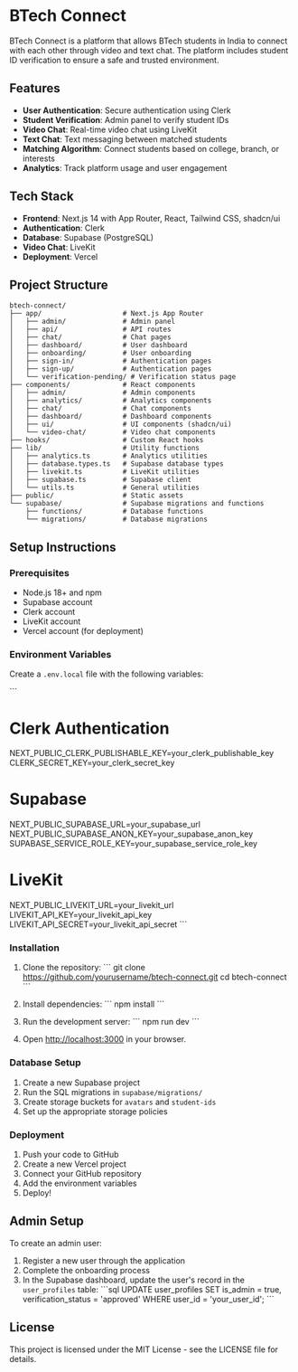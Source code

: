 # BTech Connect

BTech Connect is a platform that allows BTech students in India to connect with each other through video and text chat. The platform includes student ID verification to ensure a safe and trusted environment.

## Features

- **User Authentication**: Secure authentication using Clerk
- **Student Verification**: Admin panel to verify student IDs
- **Video Chat**: Real-time video chat using LiveKit
- **Text Chat**: Text messaging between matched students
- **Matching Algorithm**: Connect students based on college, branch, or interests
- **Analytics**: Track platform usage and user engagement

## Tech Stack

- **Frontend**: Next.js 14 with App Router, React, Tailwind CSS, shadcn/ui
- **Authentication**: Clerk
- **Database**: Supabase (PostgreSQL)
- **Video Chat**: LiveKit
- **Deployment**: Vercel

## Project Structure

```
btech-connect/
├── app/                    # Next.js App Router
│   ├── admin/              # Admin panel
│   ├── api/                # API routes
│   ├── chat/               # Chat pages
│   ├── dashboard/          # User dashboard
│   ├── onboarding/         # User onboarding
│   ├── sign-in/            # Authentication pages
│   ├── sign-up/            # Authentication pages
│   └── verification-pending/ # Verification status page
├── components/             # React components
│   ├── admin/              # Admin components
│   ├── analytics/          # Analytics components
│   ├── chat/               # Chat components
│   ├── dashboard/          # Dashboard components
│   ├── ui/                 # UI components (shadcn/ui)
│   └── video-chat/         # Video chat components
├── hooks/                  # Custom React hooks
├── lib/                    # Utility functions
│   ├── analytics.ts        # Analytics utilities
│   ├── database.types.ts   # Supabase database types
│   ├── livekit.ts          # LiveKit utilities
│   ├── supabase.ts         # Supabase client
│   └── utils.ts            # General utilities
├── public/                 # Static assets
└── supabase/               # Supabase migrations and functions
    ├── functions/          # Database functions
    └── migrations/         # Database migrations
```
## Setup Instructions

### Prerequisites

- Node.js 18+ and npm
- Supabase account
- Clerk account
- LiveKit account
- Vercel account (for deployment)

### Environment Variables

Create a `.env.local` file with the following variables:

\`\`\`
# Clerk Authentication
NEXT_PUBLIC_CLERK_PUBLISHABLE_KEY=your_clerk_publishable_key
CLERK_SECRET_KEY=your_clerk_secret_key

# Supabase
NEXT_PUBLIC_SUPABASE_URL=your_supabase_url
NEXT_PUBLIC_SUPABASE_ANON_KEY=your_supabase_anon_key
SUPABASE_SERVICE_ROLE_KEY=your_supabase_service_role_key

# LiveKit
NEXT_PUBLIC_LIVEKIT_URL=your_livekit_url
LIVEKIT_API_KEY=your_livekit_api_key
LIVEKIT_API_SECRET=your_livekit_api_secret
\`\`\`

### Installation

1. Clone the repository:
   \`\`\`
   git clone https://github.com/yourusername/btech-connect.git
   cd btech-connect
   \`\`\`

2. Install dependencies:
   \`\`\`
   npm install
   \`\`\`

3. Run the development server:
   \`\`\`
   npm run dev
   \`\`\`

4. Open [http://localhost:3000](http://localhost:3000) in your browser.

### Database Setup

1. Create a new Supabase project
2. Run the SQL migrations in `supabase/migrations/`
3. Create storage buckets for `avatars` and `student-ids`
4. Set up the appropriate storage policies

### Deployment

1. Push your code to GitHub
2. Create a new Vercel project
3. Connect your GitHub repository
4. Add the environment variables
5. Deploy!

## Admin Setup

To create an admin user:

1. Register a new user through the application
2. Complete the onboarding process
3. In the Supabase dashboard, update the user's record in the `user_profiles` table:
   \`\`\`sql
   UPDATE user_profiles
   SET is_admin = true, verification_status = 'approved'
   WHERE user_id = 'your_user_id';
   \`\`\`

## License

This project is licensed under the MIT License - see the LICENSE file for details.
